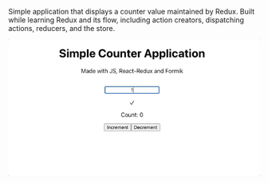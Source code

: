 Simple application that displays a counter value maintained by Redux. Built while learning Redux and its flow, including action creators, dispatching actions, reducers, and the store.

![](./img/counter.gif)
